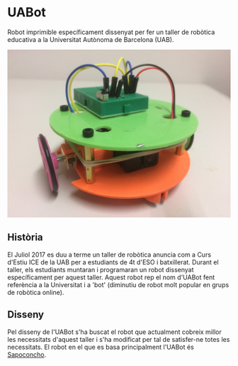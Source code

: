 # UABot
Robot imprimible específicament dissenyat per fer un taller de robòtica educativa a la Universitat Autònoma de Barcelona (UAB).

![UABot](https://github.com/AngelaFabregues/UABot/blob/master/Fotos/perspectiva.jpeg?raw=true)

## Història
El Juliol 2017 es duu a terme un taller de robòtica anuncia com a Curs d'Estiu ICE de la UAB per a estudiants de 4t d'ESO i batxillerat. Durant el taller, els estudiants muntaran i programaran un robot dissenyat específicament per aquest taller. Aquest robot rep el nom d'UABot fent referència a la Universitat i a 'bot' (diminutiu de robot molt popular en grups de robòtica online).

## Disseny
Pel disseny de l'UABot s'ha buscat el robot que actualment cobreix millor les necessitats d'aquest taller i s'ha modificat per tal de satisfer-ne totes les necessitats. El robot en el que es basa principalment l'UABot és [Sapoconcho](https://bricolabs.cc/wiki/proyectos/sapoconcho).
